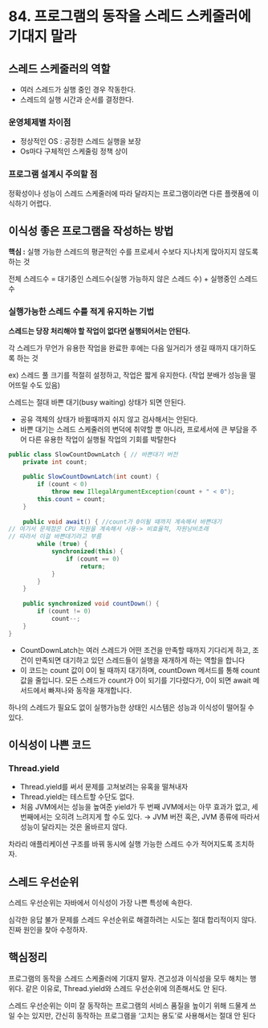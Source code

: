 # 84. 프로그램의 동작을 스레드 스케줄러에 기대지 말라

## 스레드 스케줄러의 역할

- 여러 스레드가 실행 중인 경우 작동한다.
- 스레드의 실행 시간과 순서를 결정한다.

### 운영체제별 차이점

- 정상적인 OS : 공정한 스레드 실행을 보장
- Os마다 구체적인 스케줄링 정책 상이

### 프로그램 설계시 주의할 점

정확성이나 성능이 스레드 스케줄러에 따라 달라지는 프로그램이라면 다른 플랫폼에 이식하기 어렵다.

## 이식성 좋은 프로그램을 작성하는 방법

**핵심 :** 실행 가능한 스레드의 평균적인 수를 프로세서 수보다 지나치게 많아지지 않도록 하는 것

전체 스레드수 = 대기중인 스레드수(실행 가능하지 않은 스레드 수) + 실행중인 스레드 수

### 실행가능한 스레드 수를 적게 유지하는 기법

**스레드는 당장 처리해야 할 작업이 없다면 실행되어서는 안된다.**

각 스레드가 무언가 유용한 작업을 완료한 후에는 다음 일거리가 생길 때까지 대기하도록 하는 것

ex) 스레드 풀 크기를 적절히 설정하고, 작업은 짧게 유지한다. (작업 분배가 성능을 떨어뜨릴 수도 있음)

스레드는 절대 바쁜 대기(busy waiting) 상태가 되면 안된다.

- 공유 객체의 상태가 바뀔때까지 쉬지 않고 검사해서는 안된다.
- 바쁜 대기는 스레드 스케줄러의 변덕에 취약할 뿐 아니라, 프로세서에 큰 부담을 주어 다른 유용한 작업이 실행될 작업의 기회를 박탈한다

```java
public class SlowCountDownLatch { // 바쁜대기 버전
    private int count;
    
    public SlowCountDownLatch(int count) {
        if (count < 0)
            throw new IllegalArgumentException(count + " < 0");
        this.count = count;
    }
    
    public void await() { //count가 0이될 때까지 계속해서 바쁜대기
// 여기서 문제점은 CPU 자원을 계속해서 사용-> 비효율적, 자원낭비초래
// 따라서 이걸 바쁜대기라고 부름
        while (true) {
            synchronized(this) {
                if (count == 0)
                    return;
            }
        }
    }
    
    public synchronized void countDown() {
        if (count != 0)
            count--;
    }
}
```

- CountDownLatch는 여러 스레드가 어떤 조건을 만족할 때까지 기다리게 하고, 조건이 만족되면 대기하고 있던 스레드들이 실행을 재개하게 하는 역할을 합니다
- 이 코드는 count 값이 0이 될 때까지 대기하며, countDown 메서드를 통해 count 값을 줄입니다. 모든 스레드가 count가 0이 되기를 기다렸다가, 0이 되면 await 메서드에서 빠져나와 동작을 재개합니다.

하나의 스레드가 필요도 없이 실행가능한 상태인 시스템은 성능과 이식성이 떨어질 수 있다.

## 이식성이 나쁜 코드

### Thread.yield

- Thread.yield를 써서 문제를 고쳐보려는 유혹을 떨쳐내자
- Thread.yield는 테스트할 수단도 없다.
- 처음 JVM에서는 성능을 높여준 yield가 두 번째 JVM에서는 아무 효과가 없고, 세 번째에서는 오히려 느려지게 할 수도 있다. → JVM 버전 혹은, JVM 종류에 따라서 성능이 달라지는 것은 올바르지 않다.

차라리 애플리케이션 구조를 바꿔 동시에 실행 가능한 스레드 수가 적어지도록 조치하자.

## 스레드 우선순위

스레드 우선순위는 자바에서 이식성이 가장 나쁜 특성에 속한다.

심각한 응답 불가 문제를 스레드 우선순위로 해결하려는 시도는 절대 합리적이지 않다. 진짜 원인을 찾아 수정하자.

## 핵심정리

프로그램의 동작을 스레드 스케줄러에 기대지 말자. 견고성과 이식성을 모두 해치는 행위다. 같은 이유로, Thread.yield와 스레드 우선순위에 의존해서도 안 된다. 

스레드 우선순위는 이미 잘 동작하는 프로그램의 서비스 품질을 높이기 위해 드물게 쓰일 수는 있지만, 간신히 동작하는 프로그램을 ‘고치는 용도’로 사용해서는 절대 안 된다